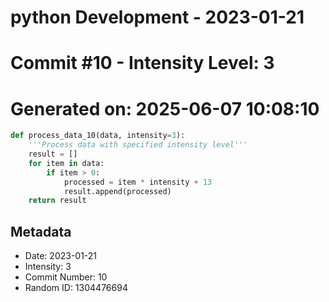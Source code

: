﻿# python Development - 2023-01-21
# Commit #10 - Intensity Level: 3
# Generated on: 2025-06-07 10:08:10
```python
def process_data_10(data, intensity=3):
    '''Process data with specified intensity level'''
    result = []
    for item in data:
        if item > 0:
            processed = item * intensity + 13
            result.append(processed)
    return result
```
## Metadata
- Date: 2023-01-21
- Intensity: 3
- Commit Number: 10
- Random ID: 1304476694
